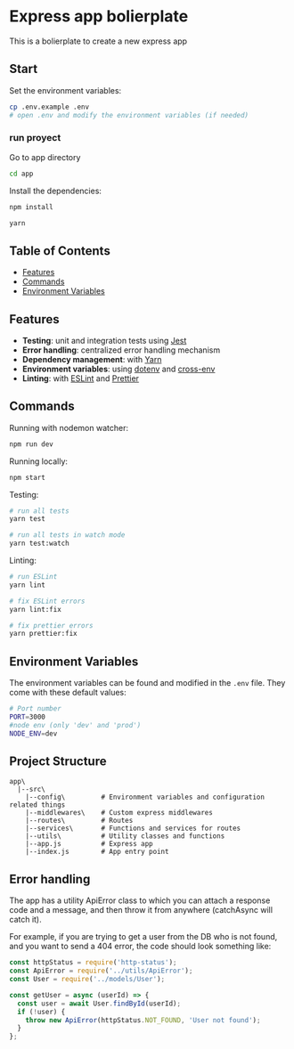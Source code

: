 # Express app bolierplate

This is a bolierplate to create a new express app


## Start

Set the environment variables:

```bash
cp .env.example .env
# open .env and modify the environment variables (if needed)
```

### run proyect

Go to app directory

```bash
cd app
```

Install the dependencies:
```bash
npm install
```

```bash
yarn
```

## Table of Contents

- [Features](#features)
- [Commands](#commands)
- [Environment Variables](#EnvironmentVariables)

## Features
- **Testing**: unit and integration tests using [Jest](https://jestjs.io)
- **Error handling**: centralized error handling mechanism
- **Dependency management**: with [Yarn](https://yarnpkg.com)
- **Environment variables**: using [dotenv](https://github.com/motdotla/dotenv) and [cross-env](https://github.com/kentcdodds/cross-env#readme)
- **Linting**: with [ESLint](https://eslint.org) and [Prettier](https://prettier.io)


## Commands

Running with nodemon watcher:

```bash
npm run dev
```
Running locally:

```bash
npm start
```

Testing:

```bash
# run all tests
yarn test

# run all tests in watch mode
yarn test:watch
```

Linting:

```bash
# run ESLint
yarn lint

# fix ESLint errors
yarn lint:fix

# fix prettier errors
yarn prettier:fix
```


## Environment Variables

The environment variables can be found and modified in the `.env` file. They come with these default values:

```bash
# Port number
PORT=3000
#node env (only 'dev' and 'prod')
NODE_ENV=dev
```

## Project Structure

```
app\
  |--src\
    |--config\         # Environment variables and configuration related things
    |--middlewares\    # Custom express middlewares
    |--routes\         # Routes
    |--services\       # Functions and services for routes
    |--utils\          # Utility classes and functions
    |--app.js          # Express app
    |--index.js        # App entry point
```

## Error handling
The app has a utility ApiError class to which you can attach a response code and a message, and then throw it from anywhere (catchAsync will catch it).

For example, if you are trying to get a user from the DB who is not found, and you want to send a 404 error, the code should look something like:

```javascript
const httpStatus = require('http-status');
const ApiError = require('../utils/ApiError');
const User = require('../models/User');

const getUser = async (userId) => {
  const user = await User.findById(userId);
  if (!user) {
    throw new ApiError(httpStatus.NOT_FOUND, 'User not found');
  }
};
```